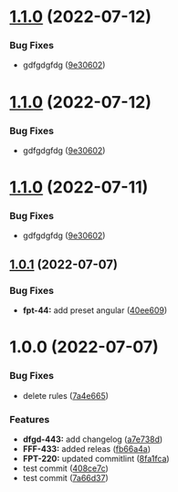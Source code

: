 # [1.1.0](https://github.com/KirillGrom/test-semantic-release/compare/v1.0.1...v1.1.0) (2022-07-12)


### Bug Fixes

* gdfgdgfdg ([9e30602](https://github.com/KirillGrom/test-semantic-release/commit/9e30602dbfe87bb16352973fe7670fad3d289cef))

# [1.1.0](https://github.com/KirillGrom/test-semantic-release/compare/v1.0.1...v1.1.0) (2022-07-12)


### Bug Fixes

* gdfgdgfdg ([9e30602](https://github.com/KirillGrom/test-semantic-release/commit/9e30602dbfe87bb16352973fe7670fad3d289cef))

# [1.1.0](https://github.com/KirillGrom/test-semantic-release/compare/v1.0.1...v1.1.0) (2022-07-11)


### Bug Fixes

* gdfgdgfdg ([9e30602](https://github.com/KirillGrom/test-semantic-release/commit/9e30602dbfe87bb16352973fe7670fad3d289cef))

## [1.0.1](https://github.com/KirillGrom/test-semantic-release/compare/v1.0.0...v1.0.1) (2022-07-07)


### Bug Fixes

* **fpt-44:** add preset angular ([40ee609](https://github.com/KirillGrom/test-semantic-release/commit/40ee609858083a1e8782f7ea5efaf2279ea7be2b))

# 1.0.0 (2022-07-07)


### Bug Fixes

* delete rules ([7a4e665](https://github.com/KirillGrom/test-semantic-release/commit/7a4e665149ea55ab1592f7ca5d5ad1e8841aca6a))


### Features

* **dfgd-443:** add changelog ([a7e738d](https://github.com/KirillGrom/test-semantic-release/commit/a7e738dff777f1bc045ed84c208d33b45dfd2aa3))
* **FFF-433:** added releas ([fb66a4a](https://github.com/KirillGrom/test-semantic-release/commit/fb66a4af405ff78341c112bd65693cbd87303515))
* **FPT-220:** updated commitlint ([8fa1fca](https://github.com/KirillGrom/test-semantic-release/commit/8fa1fca0932c5020c4c08a961b019a20e1c118da))
* test commit ([408ce7c](https://github.com/KirillGrom/test-semantic-release/commit/408ce7cc4570fe319ee4ece15951884fc58963e1))
* test commit ([7a66d37](https://github.com/KirillGrom/test-semantic-release/commit/7a66d37e7113e51a255b914957117b9c2e816c45))
